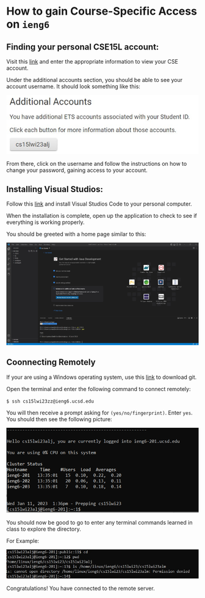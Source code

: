 # How to gain Course-Specific Access on `ieng6`

## Finding your personal CSE15L account:
Visit this [link](https://sdacs.ucsd.edu/~icc/index.php) and enter the appropriate information to view your CSE account.

Under the additional accounts section, you should be able to see your account username. It should look something like this:

![image](picture1.jpg)

From there, click on the username and follow the instructions on how to change your password, gaining access to your account.

## Installing Visual Studios:
Follow this [link](https://code.visualstudio.com/) and install Visual Studios Code to your personal computer.

When the installation is complete, open up the application to check to see if everything is working properly.

You should be greeted with a home page similar to this:

![image](Picture2.jpg)

## Coonnecting Remotely
If your are using a Windows operating system, use this [link](https://gitforwindows.org/) to download git.

Open the terminal and enter the following command to connect remotely:

`$ ssh cs15lwi23zz@ieng6.ucsd.edu`

You will then receive a prompt asking for `(yes/no/fingerprint)`. Enter `yes`. You should then see the following picture:

![image](Picture3.png)

You should now be good to go to enter any terminal commands learned in class to explore the directory. 

For Example:

![image](picture.jpg)

Congratulations! You have connected to the remote server.













